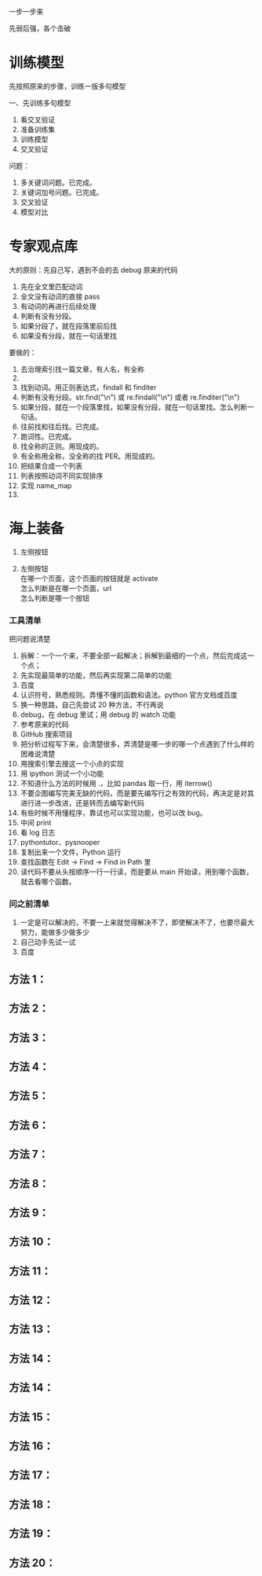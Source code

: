 

一步一步来  

先弱后强，各个击破    


# 训练模型  



先按照原来的步骤，训练一版多句模型  






一、先训练多句模型  
1. 看交叉验证  
2. 准备训练集  
3. 训练模型  
4. 交叉验证  









问题：  
1. 多关键词问题。已完成。  
2. 关键词加号问题。已完成。  
3. 交叉验证  
4. 模型对比  































# 专家观点库  

大的原则：先自己写，遇到不会的去  debug 原来的代码  


1. 先在全文里匹配动词
2. 全文没有动词的直接 pass
3. 有动词的再进行后续处理   
4. 判断有没有分段。 
5. 如果分段了，就在段落里前后找  
6. 如果没有分段，就在一句话里找  



要做的：  








1. 去治理索引找一篇文章，有人名，有全称  
2. 
3. 找到动词。用正则表达式，findall 和 finditer  
4. 判断有没有分段。str.find("\n") 或 re.findall("\n") 或者 re.finditer("\n")  
5. 如果分段，就在一个段落里找，如果没有分段，就在一句话里找。怎么判断一句话。  
6. 往前找和往后找。已完成。  
7. 跑词性。已完成。  
8. 找全称的正则。用现成的。 
9. 有全称用全称，没全称的找 PER。用现成的。   
10. 把结果合成一个列表  
11. 列表按照动词不同实现排序  
12. 实现 name_map  
13. 







































# 海上装备  

1. 左侧按钮  



1. 左侧按钮  
在哪一个页面，这个页面的按钮就是 activate  
怎么判断是在哪一个页面，url  
怎么判断是哪一个按钮  



























### 工具清单  

把问题说清楚  

1. 拆解：一个一个来，不要全部一起解决；拆解到最细的一个点，然后完成这一个点；  
2. 先实现最简单的功能，然后再实现第二简单的功能  
3. 百度
4. 认识符号，熟悉规则。弄懂不懂的函数和语法。python 官方文档或百度
5. 换一种思路，自己先尝试 20 种方法，不行再说   
6. debug，在 debug 里试；用 debug 的 watch 功能  
7. 参考原来的代码  
8. GitHub 搜索项目  
9. 把分析过程写下来，会清楚很多，弄清楚是哪一步的哪一个点遇到了什么样的困难说清楚  
10. 用搜索引擎去搜这一个小点的实现  
11. 用 ipython 测试一个小功能  
12. 不知道什么方法的时候用 .，比如 pandas 取一行，用 iterrow()  
13. 不要企图编写完美无缺的代码，而是要先编写行之有效的代码，再决定是对其进行进一步改进，还是转而去编写新代码  
14. 有些时候不用懂程序，靠试也可以实现功能，也可以改 bug。  
15. 中间 print  
16. 看 log 日志  
17. pythontutor、pysnooper  
18. 复制出来一个文件，Python 运行
19. 查找函数在 Edit -> Find -> Find in Path 里
20. 读代码不要从头按顺序一行一行读，而是要从 main 开始读，用到哪个函数，就去看哪个函数。



### 问之前清单  

1. 一定是可以解决的，不要一上来就觉得解决不了，即使解决不了，也要尽最大努力，能做多少做多少
2. 自己动手先试一试  
3. 百度  



## 方法 1：  



## 方法 2：  



## 方法 3：  



## 方法 4：  



## 方法 5：  



## 方法 6：  



## 方法 7：  




## 方法 8：  




## 方法 9：  



## 方法 10：  




## 方法 11：  




## 方法 12：  




## 方法 13：  



## 方法 14：  




## 方法 14：  




## 方法 15：  




## 方法 16：  




## 方法 17：  




## 方法 18：  




## 方法 19：  




## 方法 20：  





















